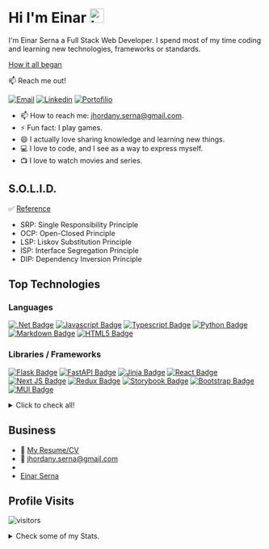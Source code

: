 <!-- @format -->

# Hi I'm Einar <img src="https://user-images.githubusercontent.com/1303154/88677602-1635ba80-d120-11ea-84d8-d263ba5fc3c0.gif" width="28px" height="28px" alt="hi">

I'm Einar Serna a Full Stack Web Developer. I spend most of my time coding and learning new technologies, frameworks or standards.

[How it all began](https://www.pressreader.com/mexico/periodico-am-express-guanajuato/20160708/281595239859840)

:mailbox: Reach me out!

[![Email](https://img.shields.io/badge/Einar_Serna-c0392b.svg?style=for-the-badge&labelColor=black&logo=gmail&logoColor=white)](mailto:jhordany.serna@gmail.com)
[![Linkedin](https://img.shields.io/badge/Einar_Serna-0e76a8.svg?style=for-the-badge&labelColor=black&logo=linkedin&logoColor=white)](https://www.linkedin.com/in/einar-serna-539100129/)
[![Portofilio](https://img.shields.io/badge/Porfolio-5C2D91.svg?style=for-the-badge&labelColor=black&logo=github&logoColor=white)](https://master-git-hack.github.io/Master-Git-Hack/)

-   📫 How to reach me: jhordany.serna@gmail.com.
-   ⚡ Fun fact: I play games.
-   :smile: I actually love sharing knowledge and learning new things.
-   :computer: I love to code, and I see as a way to express myself.
-   :tv: I love to watch movies and series.

## S.O.L.I.D.

:white_check_mark: [Reference](https://github.com/ipenywis/react-solid)
-   SRP: Single Responsibility Principle
-   OCP: Open-Closed Principle
-   LSP: Liskov Substitution Principle
-   ISP: Interface Segregation Principle
-   DIP: Dependency Inversion Principle


## Top Technologies

### Languages

[![.Net Badge](https://img.shields.io/badge/C_Sharp-5C2D91?style=for-the-badge&labelColor=black&logo=.net&logoColor=white)](#)
[![Javascript Badge](https://img.shields.io/badge/-Javascript-F0DB4F?style=for-the-badge&labelColor=black&logo=javascript&logoColor=F0DB4F)](#)
[![Typescript Badge](https://img.shields.io/badge/-Typescript-007acc?style=for-the-badge&labelColor=black&logo=typescript&logoColor=007acc)](#)
[![Python Badge](https://img.shields.io/badge/-python-4786B8?style=for-the-badge&labelColor=black&logo=python&logoColor=white)](#)
[![Markdown Badge](https://img.shields.io/badge/markdown-%23000000.svg?style=for-the-badge&logo=markdown&logoColor=white)](#)
[![HTML5 Badge](https://img.shields.io/badge/html5-%23E34F26.svg?style=for-the-badge&logo=html5&labelColor=black&logoColor=white)](#)

### Libraries / Frameworks

[![Flask Badge](https://img.shields.io/badge/-FLASK-000000?style=for-the-badge&labelColor=white&logo=FLASK&logoColor=000000)](#)
[![FastAPI Badge](https://img.shields.io/badge/-FastAPI-00766A?style=for-the-badge&labelColor=black&logo=FastAPI&logoColor=FFFFFF)](#)
[![Jinja Badge](https://img.shields.io/badge/jinja-white.svg?style=for-the-badge&labelColor=black&logo=jinja&logoColor=black)](#)
[![React Badge](https://img.shields.io/badge/-React-61DBFB?style=for-the-badge&labelColor=black&logo=react&logoColor=61DBFB)](#)
[![Next JS Badge](https://img.shields.io/badge/Next-black?style=for-the-badge&logo=next.js&logoColor=white)](#)
[![Redux Badge](https://img.shields.io/badge/redux-%23593d88.svg?style=for-the-badge&labelColor=black&&logo=redux&logoColor=white)](#)
[![Storybook Badge](https://img.shields.io/badge/-Storybook-FF4785?style=for-the-badge&labelColor=black&logo=storybook&logoColor=white)](#)
[![Bootstrap Badge](https://img.shields.io/badge/bootstrap-%23563D7C.svg?style=for-the-badge&labelColor=black&logo=bootstrap&logoColor=white)](#)
[![MUI Badge](https://img.shields.io/badge/MUI-%230081CB.svg?style=for-the-badge&labelColor=black&logo=mui&logoColor=white)](#)

<details>
<summary>
    Click to check all!
</summary>

### Version Control
[![GitHub Badge](https://images.credly.com/size/220x220/images/024d0122-724d-4c5a-bd83-cfe3c4b7a073/image.png)](#)
[![Git Badge](https://img.shields.io/badge/git-%23F05033.svg?style=for-the-badge&labelColor=black&logo=git&logoColor=white)](#)
[![GitHub Badge](https://img.shields.io/badge/github-5C2D91.svg?style=for-the-badge&labelColor=black&logo=github&logoColor=white)](#)
[![GitLab Badge](https://img.shields.io/badge/gitlab-red.svg?style=for-the-badge&labelColor=black&logo=gitlab&logoColor=white)](#)
[![Bitbucket Badge](https://img.shields.io/badge/bitbucket-%230047B3.svg?style=for-the-badge&labelColor=black&logo=bitbucket&logoColor=white)](#)

### Security

[![JWT](https://img.shields.io/badge/JWT-gray?style=for-the-badge&labelColor=black&logo=JSON%20web%20tokens)](#)

### Databases

[![SQLite Badge](https://img.shields.io/badge/sqlite-%2307405e.svg?style=for-the-badge&labelColor=black&logo=sqlite&logoColor=white)](#)
[![PostgreSQL Badge](https://img.shields.io/badge/-PostgreSQL-336791?style=for-the-badge&labelColor=black&logo=PostgreSQL&logoColor=336791)](#)
[![SQL SERVER Badge](https://img.shields.io/badge/-sql_server-D00841?style=for-the-badge&labelColor=black&logo=microsoft-sql-server&logoColor=FFFFFF)](#)
[![AmazonDynamoDB Badge](https://img.shields.io/badge/Amazon%20DynamoDB-4053D6?style=for-the-badge&labelColor=black&logo=Amazon%20DynamoDB&logoColor=white)](#)
[![Firebase Badge](https://img.shields.io/badge/Firebase-039BE5?style=for-the-badge&logo=Firebase&labelColor=black&logoColor=yellow)](#)
[![MySQL Badge](https://img.shields.io/badge/mysql-%2300f.svg?style=for-the-badge&logo=mysql&labelColor=black&logoColor=blue)](#)
[![MongoDB Badge](https://img.shields.io/badge/MongoDB-%234ea94b.svg?style=for-the-badge&labelColor=black&logo=mongodb&logoColor=white)](#)

### Servers

[![Apache Badge](https://img.shields.io/badge/apache-%23D42029.svg?style=for-the-badge&labelColor=black&logo=apache&logoColor=white)](#)
[![Nginx Badge](https://img.shields.io/badge/nginx-%23009639.svg?style=for-the-badge&labelColor=black&logo=nginx&logoColor=white)](#)
[![Gunicorn Badge](https://img.shields.io/badge/gunicorn-%298729.svg?style=for-the-badge&labelColor=black&logo=gunicorn&logoColor=white)](#)

### Hosting

[![AWS](https://img.shields.io/badge/AWS-%23FF9900.svg?style=for-the-badge&labelColor=black&logo=amazon-aws&logoColor=white)](#)
[![Heroku](https://img.shields.io/badge/heroku-%23430098.svg?style=for-the-badge&labelColor=black&logo=heroku&logoColor=white)](#)

### Softwares

[![Docker Badge](https://img.shields.io/badge/docker-%232671E5.svg?style=for-the-badge&labelColor=black&logo=docker&logoColor=blue)](#)
[![Adobe Illustrator Badge](https://img.shields.io/badge/adobe%20illustrator-%23FF9A00.svg?style=for-the-badge&labelColor=black&logo=adobe%20illustrator&logoColor=white)](#)
[![Adobe XD Badge](https://img.shields.io/badge/Adobe%20XD-470137?style=for-the-badge&labelColor=black&logo=Adobe%20XD&logoColor=#FF61F6)](#)
[![Insomnia Badge](https://img.shields.io/badge/Insomnia-black?style=for-the-badge&labelColor=black&logo=insomnia&logoColor=5849BE)](#)
[![Microsoft Badge](https://img.shields.io/badge/Microsoft_Office-0078D4?style=for-the-badge&labelColor=black&logo=microsoft&logoColor=white)](#)
[![LibreOffice Badge](https://img.shields.io/badge/LibreOffice-%2318A303?style=for-the-badge&labelColor=black&logo=LibreOffice&logoColor=white)](#)
[![Jira Badge](https://img.shields.io/badge/jira-%230A0FFF.svg?style=for-the-badge&logo=jira&labelColor=black&logoColor=white)](#)
[![Swagger Badge](https://img.shields.io/badge/-Swagger-%23Clojure?style=for-the-badge&logo=swagger&labelColor=black&logoColor=white)](#)
[![Trello Badge](https://img.shields.io/badge/Trello-%23026AA7.svg?style=for-the-badge&logo=Trello&labelColor=black&logoColor=white)](#)

### CI

[![GitHub Actions Badge](https://img.shields.io/badge/github%20actions-%232671E5.svg?style=for-the-badge&labelColor=black&logo=githubactions&logoColor=white)](#)
[![TravisCI Badge](https://img.shields.io/badge/travis%20ci-%232B2F33.svg?style=for-the-badge&labelColor=black&logo=travis&logoColor=white)](#)

### Cloud Storage

[![Google Drive Badge](https://img.shields.io/badge/Google%20Drive-4285F4?style=for-the-badge&labelColor=black&logo=googledrive&logoColor=white)](#)

### OS

[![Alpine Linux Badge](https://img.shields.io/badge/Alpine_Linux-%230D597F.svg?style=for-the-badge&logo=alpine-linux&logoColor=white)](#)
[![Arch Badge](https://img.shields.io/badge/Garuda-1793D1?logo=arch-linux&logoColor=fff&style=for-the-badge)](#)
[![Debian Badge](https://img.shields.io/badge/Debian-D70A53?style=for-the-badge&logo=debian&logoColor=white)](#)
[![macOS Badge](https://img.shields.io/badge/mac%20os-000000?style=for-the-badge&logo=macos&logoColor=F0F0F0)](#)
[![Windows Badge](https://img.shields.io/badge/Windows-0078D6?style=for-the-badge&logo=windows&logoColor=white)](#)

</details>

## Business

-   :paperclip: [My Resume/CV](https://github.com/Master-Git-Hack/Master-Git-Hack/blob/b35a9de84a6165232b8337a99c5449aba8b11bd2/Resume.pdf)
-   :email: jhordany.serna@gmail.com
-   <script src="https://platform.linkedin.com/badges/js/profile.js" async defer type="text/javascript"></script>
-   <div class="badge-base LI-profile-badge" data-locale="es_ES" data-size="medium" data-theme="light" data-type="VERTICAL" data-vanity="einar-serna" data-version="v1"><a class="badge-base__link LI-simple-link" href="https://mx.linkedin.com/in/einar-serna?trk=profile-badge">Einar Serna</a></div>
              

## Profile Visits

![visitors](https://visitor-badge.glitch.me/badge?page_id=Master-Git-Hack.Master-Git-Hack)

<details>
<summary>
  Check some of my Stats.
</summary>

<br >

## Top Languages

[![Top Langs](https://github-readme-stats.vercel.app/api/top-langs/?username=Master-Git-Hack)](https://github.com/anuraghazra/github-readme-stats)

## Github Stats

![Einar Serna's github stats](https://github-readme-stats.vercel.app/api?username=Master-Git-Hack&count_private=true&theme=tokyonight&hide=contribs,prs)

</details>
